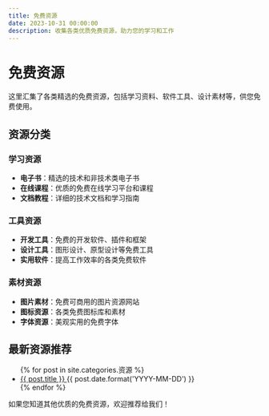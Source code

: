 ```yaml
---
title: 免费资源
date: 2023-10-31 00:00:00
description: 收集各类优质免费资源，助力您的学习和工作
---
```


# 免费资源

这里汇集了各类精选的免费资源，包括学习资料、软件工具、设计素材等，供您免费使用。

## 资源分类

### 学习资源
- **电子书**：精选的技术和非技术类电子书
- **在线课程**：优质的免费在线学习平台和课程
- **文档教程**：详细的技术文档和学习指南

### 工具资源
- **开发工具**：免费的开发软件、插件和框架
- **设计工具**：图形设计、原型设计等免费工具
- **实用软件**：提高工作效率的各类免费软件

### 素材资源
- **图片素材**：免费可商用的图片资源网站
- **图标资源**：各类免费图标库和素材
- **字体资源**：美观实用的免费字体

## 最新资源推荐

<ul class="post-list">
{% for post in site.categories.资源 %}
  <li>
    <a href="{{ post.url }}">
      {{ post.title }}
    </a>
    <span class="post-meta">{{ post.date.format('YYYY-MM-DD') }}</span>
  </li>
{% endfor %}
</ul>

如果您知道其他优质的免费资源，欢迎推荐给我们！
